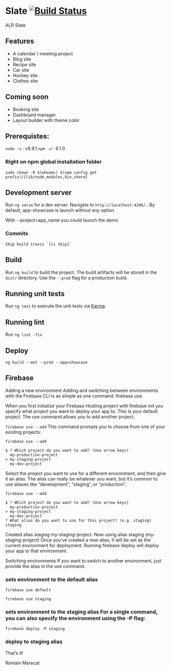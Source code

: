 # Slate [![Build Status](https://travis-ci.com/RomainStudent/slate.svg?token=ft2MNN7yrCxWmByy17ND&branch=master)](https://travis-ci.com/RomainStudent/slate)

ALR Slate

## Features

- A calendar / meeting project
- Blog site
- Recipe site
- Car site
- Hockey site
- Clothes site

## Coming soon
- Booking site
- Dashboard manager
- Layout builder with theme color

## Prerequistes:
`node -v` :  v8.9.1
`npm -v` : 6.1.0

### Right on npm global installation folder
`sudo chown -R $(whoami) $(npm config get prefix)/{lib/node_modules,bin,share}`

## Development server

Run `ng serve` for a dev server. Navigate to `http://localhost:4200/`..
By default, app-showcase is launch without any option

With --project=app_name you could launch the demo 

### Commits
    Skip build travis `[ci skip]`

## Build

Run `ng build` to build the project. The build artifacts will be stored in the `dist/` directory. Use the `--prod` flag for a production build.

## Running unit tests

Run `ng test` to execute the unit tests via [Karma](https://karma-runner.github.io).

## Running lint

Run `ng lint -fix`

## Deploy 

`ng build --aot --prod --app=showcase`

## Firebase 
Adding a new environment
Adding and switching between environments with the Firebase CLI is as simple as one command: firebase use.

When you first initialize your Firebase Hosting project with firebase init you specify what project you want to deploy your app to. This is your default project. The use command allows you to add another project.

`firebase use --add`
This command prompts you to choose from one of your existing projects:

`firebase use --add`
```
$ ? Which project do you want to add? (Use arrow keys)
  my-production-project
> my-staging-project
  my-dev-project
```
Select the project you want to use for a different environment, and then give it an alias. The alias can really be whatever you want, but it’s common to use aliases like “development”, “staging”, or “production”.
```
firebase use --add
```

```
$ ? Which project do you want to add? (Use arrow keys)
  my-production-project
> my-staging-project
  my-dev-project
? What alias do you want to use for this project? (e.g. staging) staging
```
Created alias staging my-staging-project.
Now using alias staging (my-staging-project)
Once you’ve created a new alias, it will be set as the current environment for deployment. Running firebase deploy will deploy your app to that environment.

Switching environments
If you want to switch to another environment, just provide the alias in the use command.

### sets environment to the default alias
```
firebase use default
```

```
firebase use staging 
```

### sets environment to the staging alias For a single command, you can also specify the environment using the -P flag:
```
firebase deploy -P staging 
```
### deploy to staging alias

That’s it!

Romain Marecat
